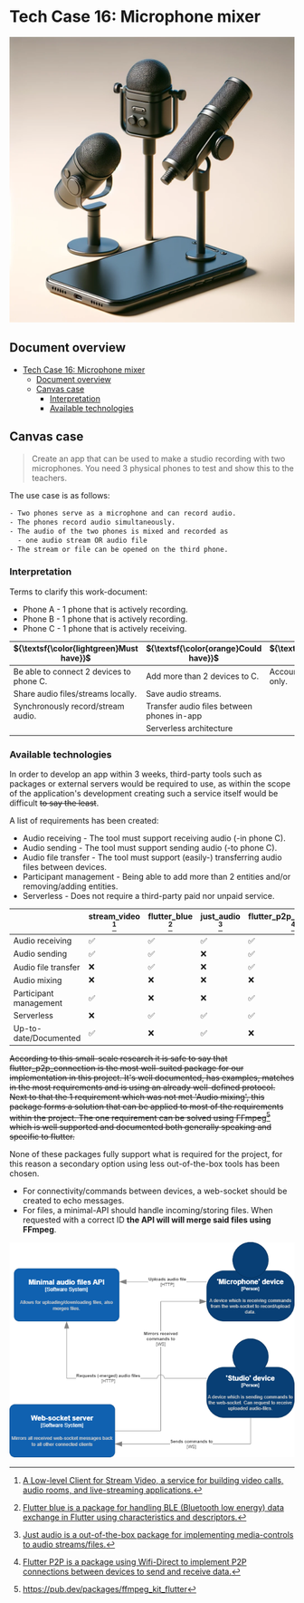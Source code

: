 # Tech Case 16: Microphone mixer

![Microphone mixer header image](/static/images/microphone-mixer.png)

## Document overview

- [Tech Case 16: Microphone mixer](#tech-case-16-microphone-mixer)
  - [Document overview](#document-overview)
  - [Canvas case](#canvas-case)
    - [Interpretation](#interpretation)
    - [Available technologies](#available-technologies)

## Canvas case

> Create an app that can be used to make a studio recording with two microphones. You need 3 physical phones to test and show this to the teachers.

The use case is as follows:

    - Two phones serve as a microphone and can record audio.
    - The phones record audio simultaneously.
    - The audio of the two phones is mixed and recorded as
      - one audio stream OR audio file
    - The stream or file can be opened on the third phone.

### Interpretation

Terms to clarify this work-document:

- Phone A - 1 phone that is actively recording.
- Phone B - 1 phone that is actively recording.
- Phone C - 1 phone that is actively receiving.

| ${\textsf{\color{lightgreen}Must have}}$ | ${\textsf{\color{orange}Could have}}$      | ${\textsf{\color{red}Won't have}}$ |
| ---------------------------------------- | ------------------------------------------ | ---------------------------------- |
| Be able to connect 2 devices to phone C. | Add more than 2 devices to C.              | Accounts, works locally only.      |
| Share audio files/streams locally.       | Save audio streams.                        |                                    |
| Synchronously record/stream audio.       | Transfer audio files between phones in-app |                                    |
|                                          | Serverless architecture                    |                                    |

### Available technologies

In order to develop an app within 3 weeks, third-party tools such as packages or external servers would be required to use, as within the scope of the application's development creating such a service itself would be difficult ~~to say the least~~.

A list of requirements has been created:

- Audio receiving - The tool must support receiving audio (-in phone C).
- Audio sending - The tool must support sending audio (-to phone C).
- Audio file transfer - The tool must support (easily-) transferring audio files between devices.
- Participant management - Being able to add more than 2 entities and/or removing/adding entities.
- Serverless - Does not require a third-party paid nor unpaid service.

|                        | stream_video [^1] | flutter_blue [^2] | just_audio [^3] | flutter_p2p_connection [^4] |
| ---------------------- | ----------------- | ----------------- | --------------- | --------------------------- |
| Audio receiving        | ✅                | ✅                | ✅              | ✅                          |
| Audio sending          | ✅                | ✅                | ❌              | ✅                          |
| Audio file transfer    | ❌                | ✅                | ❌              | ✅                          |
| Audio mixing           | ❌                | ❌                | ❌              | ❌                          |
| Participant management | ✅                | ❌                | ❌              | ✅                          |
| Serverless             | ❌                | ✅                | ✅              | ✅                          |
| Up-to-date/Documented  | ✅                | ❌                | ✅              | ❌                          |

~~According to this small-scale research it is safe to say that flutter_p2p_connection is the most well-suited package for our implementation in this project. It's well documented, has examples, matches in the most requirements and is using an already well-defined protocol. Next to that the 1 requirement which was not met 'Audio mixing', this package forms a solution that can be applied to most of the requirements within the project. The one requirement can be solved using FFmpeg[^5] which is well supported and documented both generally speaking and specific to flutter.~~

None of these packages fully support what is required for the project, for this reason a secondary option using less out-of-the-box tools has been chosen.

- For connectivity/commands between devices, a web-socket should be created to echo messages.
- For files, a minimal-API should handle incoming/storing files. When requested with a correct ID **the API will will merge said files using FFmpeg**.

![C4 Microphone mixer](../static/images/tech-case-microphone-mixer-C4.png)

[^1]: [A Low-level Client for Stream Video, a service for building video calls, audio rooms, and live-streaming applications.](https://pub.dev/packages/stream_video)
[^2]: [Flutter blue is a package for handling BLE (Bluetooth low energy) data exchange in Flutter using characteristics and descriptors.](https://pub.dev/packages/flutter_blue/example)
[^3]: [Just audio is a out-of-the-box package for implementing media-controls to audio streams/files.](https://pub.dev/packages/just_audio)
[^4]: [Flutter P2P is a package using Wifi-Direct to implement P2P connections between devices to send and receive data.](https://pub.dev/packages/flutter_p2p_connection)
[^5]: https://pub.dev/packages/ffmpeg_kit_flutter
